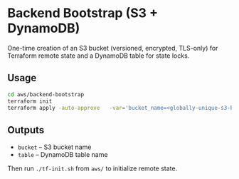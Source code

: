 # Backend Bootstrap (S3 + DynamoDB)

One-time creation of an S3 bucket (versioned, encrypted, TLS-only) for Terraform remote state and a DynamoDB table for state locks.

## Usage

```bash
cd aws/backend-bootstrap
terraform init
terraform apply -auto-approve   -var='bucket_name=<globally-unique-s3-bucket>'   -var='region=us-east-1'   -var='dynamodb_table=terraform-locks'
```

## Outputs

- `bucket` – S3 bucket name
- `table` – DynamoDB table name

Then run `./tf-init.sh` from `aws/` to initialize remote state.
